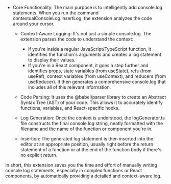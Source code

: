 - Core Functionality: The main purpose is to intelligently add console.log statements. When you run the
  command contextualConsoleLog.insertLog, the extension analyzes the code around your cursor.
  - Context-Aware Logging: It's not just a simple console.log. The extension parses the code to understand
    the context:
    - If you're inside a regular JavaScript/TypeScript function, it identifies the function's arguments and
      creates a log statement to display their values.
    - If you're in a React component, it goes a step further and identifies props, state variables (from
      useState), refs (from useRef), context variables (from useContext), and reducers (from useReducer).
      It then generates a comprehensive console.log that includes all of this relevant information.

  - Code Parsing: It uses the @babel/parser library to create an Abstract Syntax Tree (AST) of your code.
    This allows it to accurately identify functions, variables, and React-specific hooks.

  - Log Generation: Once the context is understood, the logGenerator.ts file constructs the final console.log
    string, neatly formatted with the filename and the name of the function or component you're in.

  - Insertion: The generated log statement is then inserted into the editor at an appropriate position,
    usually right before the return statement of a function or at the end of the function body if there's no
    explicit return.

In short, this extension saves you the time and effort of manually writing console.log statements,
especially in complex functions or React components, by automatically providing a detailed and
context-aware log.
